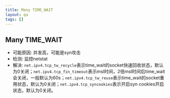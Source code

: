 ```yaml
---
title: Many TIME_WAIT
layout: qa
tags: []
---
```


## Many TIME_WAIT

* 可能原因: 并发高，可能是syn攻击
* 检测: 监控netstat
* 解决: `net.ipv4.tcp_tw_recycle`表示time_wait的socket快速回收状态，默认为0关闭；`net.ipv4.tcp_fin_timeout`表示msl时间，2倍msl时间后time_wait会关闭，一般默认为60s；`net.ipv4.tcp_tw_reuse`表示time_wait的socket重用状态，默认为0关闭；`net.ipv4.tcp_syncookies`表示开启syn cookies开启状态，默认为0关闭。